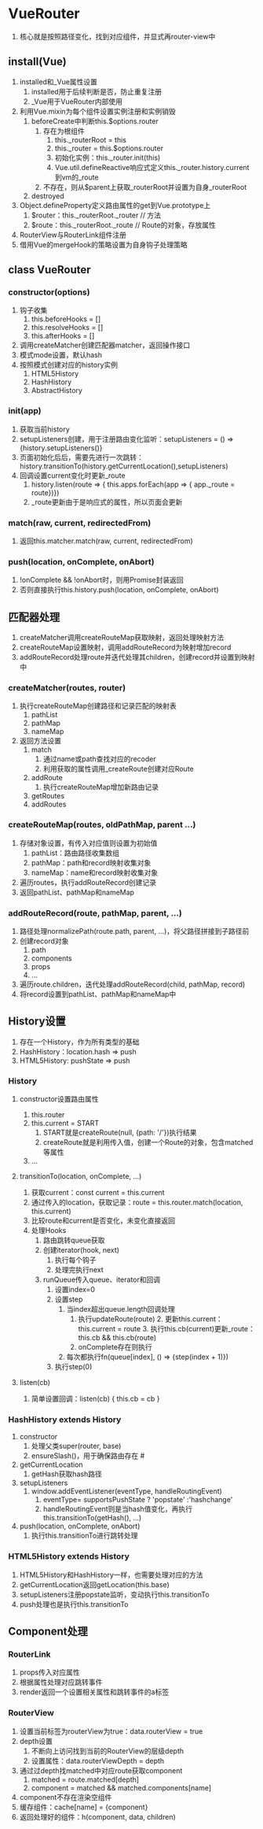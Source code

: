 # VueRouter

1. 核心就是按照路径变化，找到对应组件，并显式再router-view中

## install(Vue)

1. installed和_Vue属性设置
    1. installed用于后续判断是否，防止重复注册
    2. _Vue用于VueRouter内部使用
2. 利用Vue.mixin为每个组件设置实例注册和实例销毁
    1. beforeCreate中判断this.$options.router
        1. 存在为根组件
            1. this._routerRoot = this
            2. this._router = this.$options.router
            3. 初始化实例：this._router.init(this)
            4. Vue.util.defineReactive响应式定义this._router.history.current到vm的_route
        2. 不存在，则从$parent上获取_routerRoot并设置为自身_routerRoot
    2. destroyed
3. Object.defineProperty定义路由属性的get到Vue.prototype上
    1. $router：this._routerRoot._router // 方法
    2. $route：this._routerRoot._route // Route的对象，存放属性
4. RouterView与RouterLink组件注册
5. 借用Vue的mergeHook的策略设置为自身钩子处理策略

## class VueRouter

### constructor(options)

1. 钩子收集
    1. this.beforeHooks = []
    2. this.resolveHooks = []
    3. this.afterHooks = []
2. 调用createMatcher创建匹配器matcher，返回操作接口
3. 模式mode设置，默认hash
4. 按照模式创建对应的history实例
    1. HTML5History
    2. HashHistory
    3. AbstractHistory

### init(app)

1. 获取当前history
2. setupListeners创建，用于注册路由变化监听：setupListeners = () => {history.setupListeners()}
3. 页面初始化后后，需要先进行一次跳转：history.transitionTo(history.getCurrentLocation(),setupListeners)
4. 回调设置current变化时更新_route
    1. history.listen(route => { this.apps.forEach(app => { app._route = route})})
    2. _route更新由于是响应式的属性，所以页面会更新

### match(raw, current, redirectedFrom)

1. 返回this.matcher.match(raw, current, redirectedFrom)

### push(location, onComplete, onAbort)

1. !onComplete && !onAbort时，则用Promise封装返回
2. 否则直接执行this.history.push(location, onComplete, onAbort)

## 匹配器处理

1. createMatcher调用createRouteMap获取映射，返回处理映射方法
2. createRouteMap设置映射，调用addRouteRecord为映射增加record
3. addRouteRecord处理route并迭代处理其children，创建record并设置到映射中

### createMatcher(routes, router)

1. 执行createRouteMap创建路径和记录匹配的映射表
    1. pathList
    2. pathMap
    3. nameMap
2. 返回方法设置
    1. match
        1. 通过name或path查找对应的recoder
        2. 利用获取的属性调用_createRoute创建对应Route
    2. addRoute
        1. 执行createRouteMap增加新路由记录
    3. getRoutes
    4. addRoutes

### createRouteMap(routes, oldPathMap, parent ...)

1. 存储对象设置，有传入对应值则设置为初始值
    1. pathList：路由路径收集数组
    2. pathMap：path和record映射收集对象
    3. nameMap：name和record映射收集对象
2. 遍历routes，执行addRouteRecord创建记录
3. 返回pathList、pathMap和nameMap

### addRouteRecord(route, pathMap, parent, ...)

1. 路径处理normalizePath(route.path, parent, ...)，将父路径拼接到子路径前
2. 创建record对象
    1. path
    2. components
    3. props
    4. ...
3. 遍历route.children，迭代处理addRouteRecord(child, pathMap, record)
4. 将record设置到pathList、pathMap和nameMap中

## History设置

1. 存在一个History，作为所有类型的基础
2. HashHistory：location.hash => push
3. HTML5History: pushState => push

### History

1. constructor设置路由属性
    1. this.router
    2. this.current = START
        1. START就是createRoute(null, {path: '/'})执行结果
        2. createRoute就是利用传入值，创建一个Route的对象，包含matched等属性
    3. ...
2. transitionTo(location, onComplete, ...)
    1. 获取current：const current = this.current
    2. 通过传入的location，获取记录：route = this.router.match(location, this.current)
    3. 比较route和current是否变化，未变化直接返回
    4. 处理Hooks
        1. 路由跳转queue获取
        2. 创建iterator(hook, next)
            1. 执行每个钩子
            2. 处理完执行next
        3. runQueue传入queue、iterator和回调
            1. 设置index=0
            2. 设置step
                1. 当index超出queue.length回调处理
                    1. 执行updateRoute(route)
                        2. 更新this.current：this.current = route
                        3. 执行this.cb(current)更新_route：this.cb && this.cb(route)
                    2. onComplete存在则执行
                2. 每次都执行fn(queue[index], () => {step(index + 1)})
            3. 执行step(0)

3. listen(cb)
    1. 简单设置回调：listen(cb) { this.cb = cb }

### HashHistory extends History

1. constructor
    1. 处理父类super(router, base)
    2. ensureSlash()，用于确保路由存在 #
2. getCurrentLocation
    1. getHash获取hash路径
3. setupListeners
    1. window.addEventListener(eventType, handleRoutingEvent)
        1. eventType= supportsPushState ? 'popstate' :'hashchange'
        2. handleRoutingEvent则是当hash值变化，再执行this.transitionTo(getHash(), ...)
4. push(location, onComplete, onAbort)
    1. 执行this.transitionTo进行跳转处理

### HTML5History extends History

1. HTML5History和HashHistory一样，也需要处理对应的方法
2. getCurrentLocation返回getLocation(this.base)
3. setupListeners注册popstate监听，变动执行this.transitionTo
4. push处理也是执行this.transitionTo

## Component处理

### RouterLink

1. props传入对应属性
2. 根据属性处理对应跳转事件
3. render返回一个设置相关属性和跳转事件的a标签

### RouterView

1. 设置当前标签为routerView为true：data.routerView = true
2. depth设置
    1. 不断向上访问找到当前的RouterView的层级depth
    2. 设置属性：data.routerViewDepth = depth
3. 通过过depth找matched中对应route获取component
    1. matched = route.matched[depth]
    2. component = matched && matched.components[name]
4. component不存在渲染空组件
5. 缓存组件：cache[name] = {component}
6. 返回处理好的组件：h(component, data, children)
